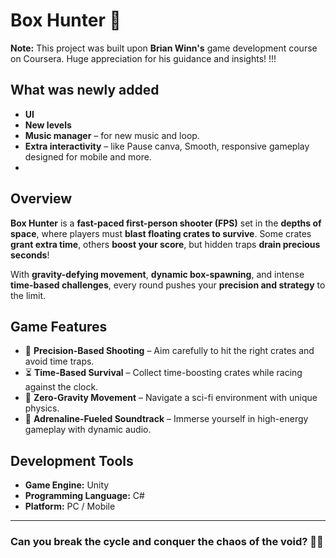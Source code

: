 # **Box Hunter** 🎯
**Note:** This project was built upon **Brian Winn's** game development course on Coursera. Huge appreciation for his guidance and insights! !!!

## **What was newly added**
-  **UI**
-  **New levels**
-  **Music manager** – for new music and loop.
-  **Extra interactivity** – like Pause canva, Smooth, responsive gameplay designed for mobile and more.
-  
## **Overview**  
**Box Hunter** is a **fast-paced first-person shooter (FPS)** set in the **depths of space**, where players must **blast floating crates to survive**. Some crates **grant extra time**, others **boost your score**, but hidden traps **drain precious seconds**!  

With **gravity-defying movement**, **dynamic box-spawning**, and intense **time-based challenges**, every round pushes your **precision and strategy** to the limit.

## **Game Features**  
- 🎯 **Precision-Based Shooting** – Aim carefully to hit the right crates and avoid time traps.  
- ⏳ **Time-Based Survival** – Collect time-boosting crates while racing against the clock.  
- 🌌 **Zero-Gravity Movement** – Navigate a sci-fi environment with unique physics.  
- 🎵 **Adrenaline-Fueled Soundtrack** – Immerse yourself in high-energy gameplay with dynamic audio.

## **Development Tools**  
- **Game Engine:** Unity  
- **Programming Language:** C#  
- **Platform:** PC / Mobile

---

### **Can you break the cycle and conquer the chaos of the void?** 🚀💥  

